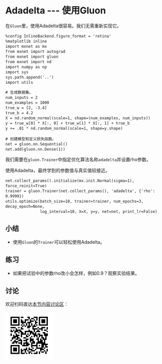 # Adadelta --- 使用Gluon

在`Gluon`里，使用Adadelta很容易。我们无需重新实现它。

```{.python .input}
%config InlineBackend.figure_format = 'retina'
%matplotlib inline
import mxnet as mx
from mxnet import autograd
from mxnet import gluon
from mxnet import nd
import numpy as np
import sys
sys.path.append('..')
import utils
```

```{.python .input  n=1}
# 生成数据集。
num_inputs = 2
num_examples = 1000
true_w = [2, -3.4]
true_b = 4.2
X = nd.random_normal(scale=1, shape=(num_examples, num_inputs))
y = true_w[0] * X[:, 0] + true_w[1] * X[:, 1] + true_b
y += .01 * nd.random_normal(scale=1, shape=y.shape)

# 创建模型和定义损失函数。
net = gluon.nn.Sequential()
net.add(gluon.nn.Dense(1))
```

我们需要在`gluon.Trainer`中指定优化算法名称`adadelta`并设置rho参数。

使用Adadelta，最终学到的参数值与真实值较接近。

```{.python .input  n=3}
net.collect_params().initialize(mx.init.Normal(sigma=1), force_reinit=True)
trainer = gluon.Trainer(net.collect_params(), 'adadelta', {'rho': 0.9999})
utils.optimize(batch_size=10, trainer=trainer, num_epochs=3, decay_epoch=None,
               log_interval=10, X=X, y=y, net=net, print_lr=False)
```

## 小结

* 使用`Gluon`的`Trainer`可以轻松使用Adadelta。

## 练习

* 如果把试验中的参数rho改小会怎样，例如0.9？观察实验结果。


## 讨论

欢迎扫码直达[本节内容讨论区](https://discuss.gluon.ai/t/topic/2278)：

![](../img/qr_adadelta-gluon.svg)
